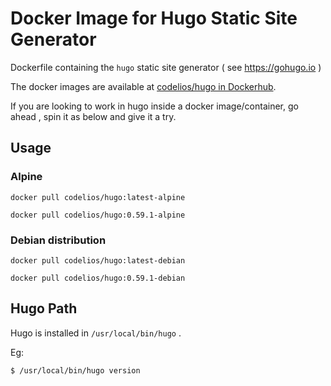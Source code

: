 # Docker Image for Hugo Static Site Generator

Dockerfile containing the `hugo` static site generator ( see https://gohugo.io )

The docker images are available at [codelios/hugo in Dockerhub](https://hub.docker.com/r/codelios/hugo).

If you are looking to work in hugo inside a docker image/container, go ahead , spin it as below and give it a try.


## Usage

### Alpine

```
docker pull codelios/hugo:latest-alpine
```

```
docker pull codelios/hugo:0.59.1-alpine
```

### Debian distribution

```
docker pull codelios/hugo:latest-debian
```

```
docker pull codelios/hugo:0.59.1-debian
```

## Hugo Path

Hugo is installed in `/usr/local/bin/hugo` .

Eg:

```
$ /usr/local/bin/hugo version
```
